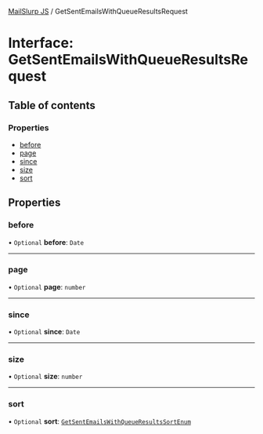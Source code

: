 [MailSlurp JS](../README.md) / GetSentEmailsWithQueueResultsRequest

# Interface: GetSentEmailsWithQueueResultsRequest

## Table of contents

### Properties

- [before](GetSentEmailsWithQueueResultsRequest.md#before)
- [page](GetSentEmailsWithQueueResultsRequest.md#page)
- [since](GetSentEmailsWithQueueResultsRequest.md#since)
- [size](GetSentEmailsWithQueueResultsRequest.md#size)
- [sort](GetSentEmailsWithQueueResultsRequest.md#sort)

## Properties

### before

• `Optional` **before**: `Date`

___

### page

• `Optional` **page**: `number`

___

### since

• `Optional` **since**: `Date`

___

### size

• `Optional` **size**: `number`

___

### sort

• `Optional` **sort**: [`GetSentEmailsWithQueueResultsSortEnum`](../enums/GetSentEmailsWithQueueResultsSortEnum.md)
